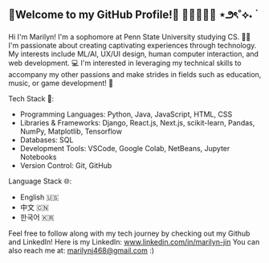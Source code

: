## 🌟Welcome to my GitHub Profile!🌟 👩‍💻👾💜✨ ⋆౨ৎ˚⟡˖ ࣪
<!--
**marilyn987/marilyn987** is a ✨ _special_ ✨ repository because its `README.md` (this file) appears on your GitHub profile.

Here are some ideas to get you started:

- 🔭 I’m currently working on ...
- 🌱 I’m currently learning ...
- 👯 I’m looking to collaborate on ...
- 🤔 I’m looking for help with ...
- 💬 Ask me about ...
- 📫 How to reach me: ...
- 😄 Pronouns: ...
- ⚡ Fun fact: ...
-->
Hi I'm Marilyn! I'm a sophomore at Penn State University studying CS. 👩‍💻
I'm passionate about creating captivating experiences through technology. My interests include ML/AI, UX/UI design, human computer interaction, and web development. 💻
I'm interested in leveraging my technical skills to accompany my other passions and make strides in fields such as education, music, or game development! 👾

Tech Stack 👾:
* Programming Languages: Python, Java, JavaScript, HTML, CSS 
* Libraries & Frameworks: Django, React.js, Next.js, scikit-learn, Pandas, NumPy, Matplotlib, Tensorflow
* Databases: SQL
* Development Tools: VSCode, Google Colab, NetBeans, Jupyter Notebooks
* Version Control: Git, GitHub

Language Stack 🌐:
* English 🇺🇸
* 中文 🇨🇳
* 한국어 🇰🇷
    
Feel free to follow along with my tech journey by checking out my Github and LinkedIn!
Here is my LinkedIn: www.linkedin.com/in/marilyn-jin 
You can also reach me at: marilynj468@gmail.com :)
